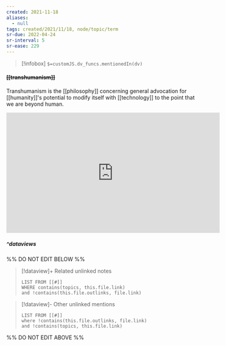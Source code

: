 ```yaml
---
created: 2021-11-18 
aliases:
  - null
tags: created/2021/11/18, node/topic/term
sr-due: 2022-04-24
sr-interval: 5
sr-ease: 229
---
```

> [!infobox]
`$=customJS.dv_funcs.mentionedIn(dv)`

#### <s class="topic-title">[[transhumanism]]</s>

Transhumanism is the [[philosophy]] concerning general advocation for [[humanity]]'s potential to modify itself with [[technology]] to the point that we are beyond human.

<iframe width="560" height="315" src="https://www.youtube.com/embed/UvYcunuF3Eo?start=1711" title="YouTube video player" frameborder="0" allow="accelerometer; autoplay; clipboard-write; encrypted-media; gyroscope; picture-in-picture" allowfullscreen></iframe>

##### ^dataviews

%% DO NOT EDIT BELOW %%
> [!dataview]+ Related unlinked notes
> ```dataview
> LIST FROM [[#]]
> WHERE contains(topics, this.file.link)
> and !contains(this.file.outlinks, file.link)
> ```
 
> [!dataview]- Other unlinked mentions
> ```dataview
> LIST FROM [[#]]
> where !contains(this.file.outlinks, file.link)
> and !contains(topics, this.file.link)
> ```

%% DO NOT EDIT ABOVE %%